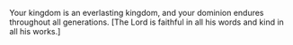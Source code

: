 Your kingdom is an everlasting kingdom, and your dominion endures throughout all generations. [The Lord is faithful in all his words and kind in all his works.]
